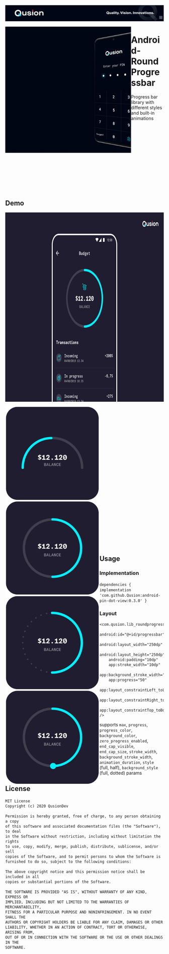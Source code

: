 <img src="banner.png" alt="demo" />
<p>
<img align="left" width="400" height="400" src="demo.gif" alt="demo" />
<p><h1 align="left">Android-RoundProgressbar</h1></p>
<p>Progress bar library with different styles and built-in animations</p>
</p>

</br></br></br></br></br></br></br></br></br></br></br></br>

## Demo
<img src="screen-1.png" alt="screen-1" width="800" height="600" align="center" />
<p>
<img src="var1.png" alt="screen-1" width="300" height="300" align="left" />
<img src="var2.png" alt="screen-1" width="300" height="300" align="left" />
<img src="var3.png" alt="screen-1" width="300" height="300" align="left" />
<img src="var4.png" alt="screen-1" width="300" height="300" align="left" />
</p>
</br></br></br></br></br></br></br></br></br></br></br></br></br>
</br></br></br></br></br></br></br></br></br></br></br></br></br>

## Usage
### Implementation
`dependencies {
    implementation 'com.github.Qusion:android-pin-dot-view:0.3.0'
}`

### Layout
```
<com.qusion.lib_roundprogressbar.RoundProgressBar
    android:id="@+id/progressbar"
    android:layout_width="250dp"
    android:layout_height="250dp"
    android:padding="10dp"
    app:stroke_width="10dp"
    app:background_stroke_width="10dp"
    app:progress="50"
    app:layout_constraintLeft_toLeftOf="parent"
    app:layout_constraintRight_toRightOf="parent"
    app:layout_constraintTop_toBottomOf="@id/title" />
```
supports `max`, `progress`, `progress_color`, `background_color`, `zero_progress_enabled`, `end_cap_visible`, `end_cap_size`, `stroke_width`, `background_stroke_width`, `animation_duration`, `style` (full, half), `background_style` (full, dotted) params

## License
```
MIT License
Copyright (c) 2020 QusionDev

Permission is hereby granted, free of charge, to any person obtaining a copy
of this software and associated documentation files (the "Software"), to deal
in the Software without restriction, including without limitation the rights
to use, copy, modify, merge, publish, distribute, sublicense, and/or sell
copies of the Software, and to permit persons to whom the Software is
furnished to do so, subject to the following conditions:

The above copyright notice and this permission notice shall be included in all
copies or substantial portions of the Software.

THE SOFTWARE IS PROVIDED "AS IS", WITHOUT WARRANTY OF ANY KIND, EXPRESS OR
IMPLIED, INCLUDING BUT NOT LIMITED TO THE WARRANTIES OF MERCHANTABILITY,
FITNESS FOR A PARTICULAR PURPOSE AND NONINFRINGEMENT. IN NO EVENT SHALL THE
AUTHORS OR COPYRIGHT HOLDERS BE LIABLE FOR ANY CLAIM, DAMAGES OR OTHER
LIABILITY, WHETHER IN AN ACTION OF CONTRACT, TORT OR OTHERWISE, ARISING FROM,
OUT OF OR IN CONNECTION WITH THE SOFTWARE OR THE USE OR OTHER DEALINGS IN THE
SOFTWARE.
```

        
